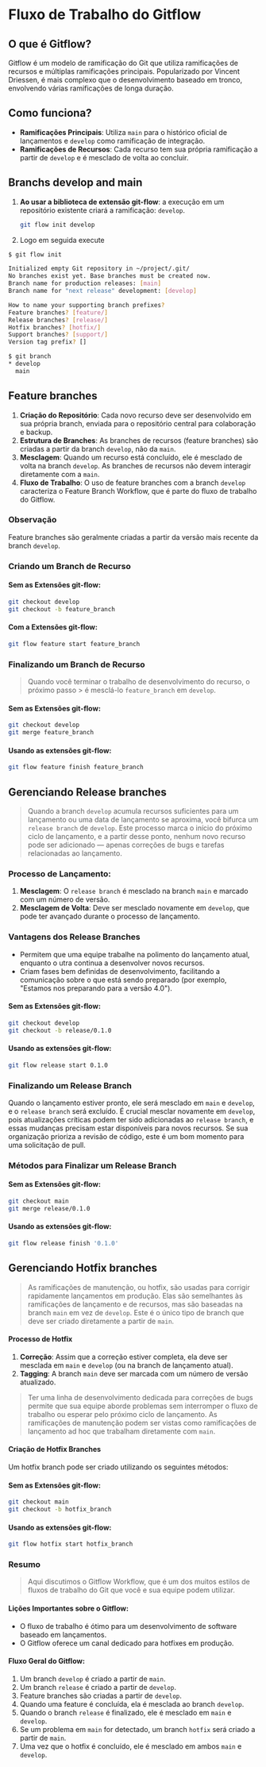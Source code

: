 # Fluxo de Trabalho do Gitflow

## O que é Gitflow?
Gitflow é um modelo de ramificação do Git que utiliza ramificações de recursos e múltiplas ramificações principais. Popularizado por Vincent Driessen, é mais complexo que o desenvolvimento baseado em tronco, envolvendo várias ramificações de longa duração.

## Como funciona?
- **Ramificações Principais**: Utiliza `main` para o histórico oficial de lançamentos e `develop` como ramificação de integração.
- **Ramificações de Recursos**: Cada recurso tem sua própria ramificação a partir de `develop` e é mesclado de volta ao concluir.

## Branchs develop and main
1. **Ao usar a biblioteca de extensão git-flow**: a execução em um repositório existente criará a ramificação: `develop`.
	```bash
	git flow init develop
2. Logo em seguida execute

```bash
$ git flow init

Initialized empty Git repository in ~/project/.git/
No branches exist yet. Base branches must be created now.
Branch name for production releases: [main]
Branch name for "next release" development: [develop]

How to name your supporting branch prefixes?
Feature branches? [feature/]
Release branches? [release/]
Hotfix branches? [hotfix/]
Support branches? [support/]
Version tag prefix? []

$ git branch
* develop
  main
```
## Feature branches
1. **Criação do Repositório**: Cada novo recurso deve ser desenvolvido em sua própria branch, enviada para o repositório central para colaboração e backup.
2. **Estrutura de Branches**: As branches de recursos (feature branches) são criadas a partir da branch `develop`, não da `main`.
3. **Mesclagem**: Quando um recurso está concluído, ele é mesclado de volta na branch `develop`. As branches de recursos não devem interagir diretamente com a `main`.
4. **Fluxo de Trabalho**: O uso de feature branches com a branch `develop` caracteriza o Feature Branch Workflow, que é parte do fluxo de trabalho do Gitflow.

### Observação
Feature branches são geralmente criadas a partir da versão mais recente da branch `develop`.

### Criando um Branch de Recurso

#### Sem as Extensões git-flow:
```bash
git checkout develop
git checkout -b feature_branch
```	
#### Com a Extensões git-flow:
```bash
git flow feature start feature_branch
```
### Finalizando um Branch de Recurso

> Quando você terminar o trabalho de desenvolvimento do recurso, o próximo passo > é mesclá-lo `feature_branch` em `develop`.

#### Sem as Extensões git-flow:
```bash
git checkout develop
git merge feature_branch
```

#### Usando as extensões git-flow:
```bash
git flow feature finish feature_branch
```

## Gerenciando Release branches
> Quando a branch `develop` acumula recursos suficientes para um lançamento ou uma  data de lançamento se aproxima, você bifurca um `release branch` de `develop`.
> Este processo marca o início do próximo ciclo de lançamento, e a partir desse
> ponto, nenhum novo recurso pode ser adicionado — apenas correções de bugs e
> tarefas relacionadas ao lançamento.

### Processo de Lançamento:
1. **Mesclagem**: O `release branch` é mesclado na branch `main` e marcado com um número de versão.
2. **Mesclagem de Volta**: Deve ser mesclado novamente em `develop`, que pode ter avançado durante o processo de lançamento.

### Vantagens dos Release Branches
- Permitem que uma equipe trabalhe na polimento do lançamento atual, enquanto o  utra continua a desenvolver novos recursos.
- Criam fases bem definidas de desenvolvimento, facilitando a comunicação sobre o que está sendo preparado (por exemplo, "Estamos nos preparando para a versão 4.0").

#### Sem as Extensões git-flow:
```bash
git checkout develop
git checkout -b release/0.1.0
```
#### Usando as extensões git-flow:
```bash
git flow release start 0.1.0
```

### Finalizando um Release Branch
Quando o lançamento estiver pronto, ele será mesclado em `main` e `develop`, e o `release branch` será excluído. É crucial mesclar novamente em `develop`, pois atualizações críticas podem ter sido adicionadas ao `release branch`, e essas mudanças precisam estar disponíveis para novos recursos. Se sua organização prioriza a revisão de código, este é um bom momento para uma solicitação de pull.

### Métodos para Finalizar um Release Branch

#### Sem as Extensões git-flow:
```bash
git checkout main
git merge release/0.1.0
```
#### Usando as extensões git-flow:
```bash
git flow release finish '0.1.0'
```

## Gerenciando Hotfix branches
> As ramificações de manutenção, ou hotfix, são usadas para corrigir rapidamente lançamentos em produção. Elas são semelhantes às ramificações de lançamento e de recursos, mas são baseadas na branch `main` em vez de `develop`. Este é o único tipo de branch que deve ser criado diretamente a partir de `main`.

#### Processo de Hotfix
1. **Correção**: Assim que a correção estiver completa, ela deve ser mesclada em `main` e `develop` (ou na branch de lançamento atual).
2. **Tagging**: A branch `main` deve ser marcada com um número de versão atualizado.

> Ter uma linha de desenvolvimento dedicada para correções de bugs permite que sua equipe aborde problemas sem interromper o fluxo de trabalho ou esperar pelo próximo ciclo de lançamento. As ramificações de manutenção podem ser vistas como ramificações de lançamento ad hoc que trabalham diretamente com `main`.

#### Criação de Hotfix Branches
Um hotfix branch pode ser criado utilizando os seguintes métodos:

#### Sem as Extensões git-flow:
```bash
git checkout main
git checkout -b hotfix_branch
```
#### Usando as extensões git-flow:
```bash
git flow hotfix start hotfix_branch
```
### Resumo
> Aqui discutimos o Gitflow Workflow, que é um dos muitos estilos de fluxos de trabalho do Git que você e sua equipe podem utilizar.

#### Lições Importantes sobre o Gitflow:
- O fluxo de trabalho é ótimo para um desenvolvimento de software baseado em lançamentos.
- O Gitflow oferece um canal dedicado para hotfixes em produção.

#### Fluxo Geral do Gitflow:
1. Um branch `develop` é criado a partir de `main`.
2. Um branch `release` é criado a partir de `develop`.
3. Feature branches são criadas a partir de `develop`.
4. Quando uma feature é concluída, ela é mesclada ao branch `develop`.
5. Quando o branch `release` é finalizado, ele é mesclado em `main` e `develop`.
6. Se um problema em `main` for detectado, um branch `hotfix` será criado a partir de `main`.
7. Uma vez que o hotfix é concluído, ele é mesclado em ambos `main` e `develop`.
